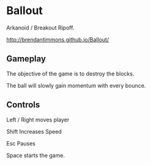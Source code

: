 # Ballout
Arkanoid / Breakout Ripoff.

http://brendantimmons.github.io/Ballout/

## Gameplay

The objective of the game is to destroy the blocks. 

The ball will slowly gain momentum with every bounce.

## Controls

Left / Right moves player

Shift Increases Speed

Esc Pauses

Space starts the game.
